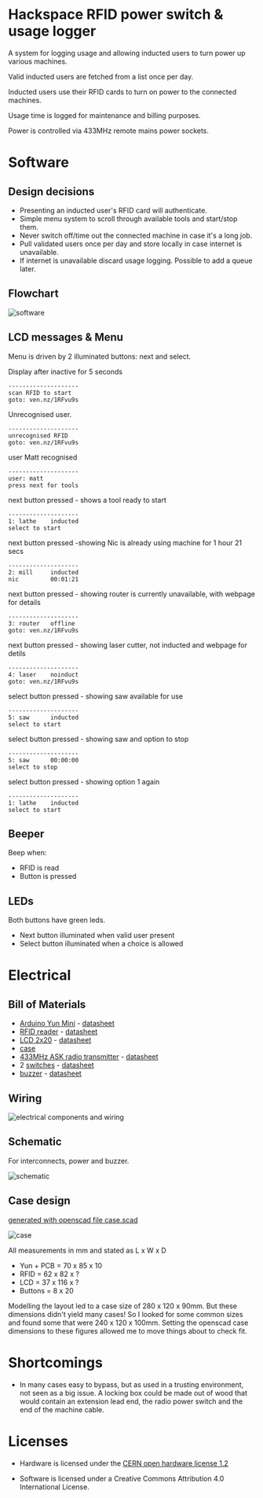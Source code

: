# Hackspace RFID power switch & usage logger

A system for logging usage and allowing inducted users to turn power up various machines.

Valid inducted users are fetched from a list once per day.

Inducted users use their RFID cards to turn on power to the connected machines.

Usage time is logged for maintenance and billing purposes.

Power is controlled via 433MHz remote mains power sockets.

# Software

## Design decisions

* Presenting an inducted user's RFID card will authenticate.
* Simple menu system to scroll through available tools and start/stop them.
* Never switch off/time out the connected machine in case it's a long job.
* Pull validated users once per day and store locally in case internet is unavailable.
* If internet is unavailable discard usage logging. Possible to add a queue later.

## Flowchart

![software](software/software.png)

## LCD messages & Menu

Menu is driven by 2 illuminated buttons: next and select.

Display after inactive for 5 seconds

    --------------------
    scan RFID to start
    goto: ven.nz/1RFvu9s

Unrecognised user.

    --------------------
    unrecognised RFID
    goto: ven.nz/1RFvu9s

user Matt recognised

    --------------------
    user: matt
    press next for tools

next button pressed - shows a tool ready to start

    --------------------
    1: lathe    inducted  
    select to start

next button pressed  -showing Nic is already using machine for 1 hour 21 secs

    --------------------
    2: mill     inducted
    nic         00:01:21

next button pressed - showing router is currently unavailable, with webpage for details

    --------------------
    3: router   offline
    goto: ven.nz/1RFvu9s

next button pressed - showing laser cutter, not inducted and webpage for detils

    --------------------
    4: laser    noinduct
    goto: ven.nz/1RFvu9s

select button pressed - showing saw available for use

    --------------------
    5: saw      inducted
    select to start

select button pressed - showing saw and option to stop

    --------------------
    5: saw      00:00:00
    select to stop

select button pressed - showing option 1 again

    --------------------
    1: lathe    inducted  
    select to start

## Beeper

Beep when:

* RFID is read
* Button is pressed

## LEDs

Both buttons have green leds. 

* Next button illuminated when valid user present
* Select button illuminated when a choice is allowed

# Electrical

## Bill of Materials

* [Arduino Yun Mini]() - [datasheet](datasheets/Arduino-yun-mini-schematics.pdf)
* [RFID reader](http://uk.rs-online.com/web/p/products/6666625/) - [datasheet](http://docs-europe.electrocomponents.com/webdocs/0d16/0900766b80d1684b.pdf)
* [LCD 2x20](http://uk.rs-online.com/web/p/products/7200222/) - [datasheet](http://docs-europe.electrocomponents.com/webdocs/0f25/0900766b80f25e5b.pdf)
* [case](http://uk.rs-online.com/web/p/products/3648223/)
* [433MHz ASK radio transmitter](http://uk.rs-online.com/web/p/lower-power-rf-modules/6172072/) - [datasheet](http://docs-europe.electrocomponents.com/webdocs/087d/0900766b8087d2df.pdf)
* 2 [switches](http://uk.rs-online.com/web/p/push-button-switches/8207533/) - [datasheet](http://docs-europe.electrocomponents.com/webdocs/1388/0900766b8138874b.pdf)
* [buzzer](http://uk.rs-online.com/web/p/piezo-buzzer-components/7716910/) - [datasheet](http://docs-europe.electrocomponents.com/webdocs/1168/0900766b811685e8.pdf)

## Wiring

![electrical components and wiring](electronics/electrical.png)

## Schematic

For interconnects, power and buzzer.

![schematic](electronics/schematic.png)

## Case design

[generated with openscad file case.scad](case/case.scad)

![case](case/case.png)

All measurements in mm and stated as L x W x D

* Yun + PCB = 70 x 85 x 10
* RFID = 62 x 82 x ?
* LCD = 37 x 116 x ?
* Buttons = 8 x 20

Modelling the layout led to a case size of 280 x 120 x 90mm.
But these dimensions didn't yield many cases! So I looked for some common sizes
and found some that were 240 x 120 x 100mm. Setting the openscad case dimensions
to these figures allowed me to move things about to check fit.


# Shortcomings

* In many cases easy to bypass, but as used in a trusting environment, not seen as a big issue. A locking box could be made out of wood that would contain an extension lead end, the radio power switch and the end of the machine cable.

# Licenses

* Hardware is licensed under the [CERN open hardware license 1.2](http://www.ohwr.org/attachments/2388/cern_ohl_v_1_2.txt)

* Software is licensed under a Creative Commons Attribution 4.0 International License.
